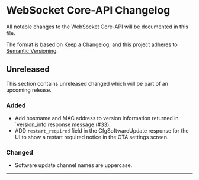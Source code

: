 # WebSocket Core-API Changelog
All notable changes to the WebSocket Core-API will be documented in this file.

The format is based on [Keep a Changelog](https://keepachangelog.com/en/1.0.0/),
and this project adheres to [Semantic Versioning](https://semver.org/spec/v2.0.0.html).

## Unreleased

This section contains unreleased changed which will be part of an upcoming release. 

### Added
- Add hostname and MAC address to version information returned in `version_info response message ([#33](https://github.com/unfoldedcircle/core-api/issues/33)).
- ADD `restart_required` field in the CfgSoftwareUpdate response for the UI to show a restart required notice in the OTA settings screen.
### Changed
- Software update channel names are uppercase.

---
